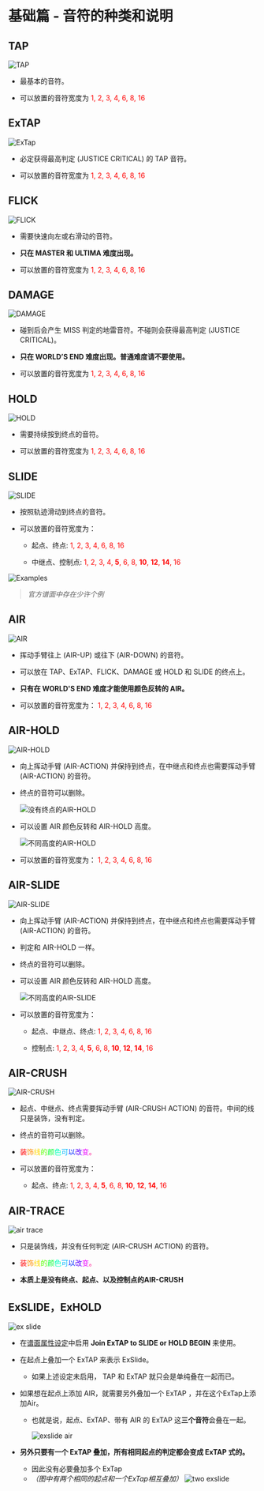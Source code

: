 # 基础篇 - 音符的种类和说明

## TAP

![TAP](imgs/note-tap.png)

* 最基本的音符。

* 可以放置的音符宽度为 <span style="color:red"> 1, 2, 3, 4, 6, 8, 16 </span>

## ExTAP

![ExTap](imgs/note-extap.png)

* 必定获得最高判定 (JUSTICE CRITICAL) 的 TAP 音符。

* 可以放置的音符宽度为 <span style="color:red"> 1, 2, 3, 4, 6, 8, 16 </span>

## FLICK

![FLICK](imgs/note-flick.png)

* 需要快速向左或右滑动的音符。

* **只在 MASTER 和 ULTIMA 难度出现。**

* 可以放置的音符宽度为 <span style="color:red"> 1, 2, 3, 4, 6, 8, 16 </span>

## DAMAGE

![DAMAGE](imgs/note-damage.png)

* 碰到后会产生 MISS 判定的地雷音符。不碰则会获得最高判定 (JUSTICE CRITICAL)。

* **只在 WORLD’S END 难度出现。普通难度请不要使用。**

* 可以放置的音符宽度为 <span style="color:red"> 1, 2, 3, 4, 6, 8, 16 </span>

## HOLD

![HOLD](imgs/note-hold.png)

* 需要持续按到终点的音符。

* 可以放置的音符宽度为 <span style="color:red"> 1, 2, 3, 4, 6, 8, 16 </span>

## SLIDE

![SLIDE](imgs/note-slide.png)

* 按照轨迹滑动到终点的音符。

* 可以放置的音符宽度为：

  * 起点、终点: <span style="color:red"> 1, 2, 3, 4, 6, 8, 16 </span>

  * 中继点、控制点: <span style="color:red"> 1, 2, 3, 4, **5**, 6, 8, **10**, **12**, **14**, 16 </span>

![Examples](imgs/reg-slide.png)

> *官方谱面中存在少许个例*

## AIR

![AIR](imgs/note-air.png)

* 挥动手臂往上 (AIR-UP) 或往下 (AIR-DOWN) 的音符。

* 可以放在 TAP、ExTAP、FLICK、DAMAGE 或 HOLD 和 SLIDE 的终点上。

* **只有在 WORLD'S END 难度才能使用颜色反转的 AIR。**

* 可以放置的音符宽度为：<span style="color:red"> 1, 2, 3, 4, 6, 8, 16 </span>

## AIR-HOLD

![AIR-HOLD](imgs/note-airhold.png)

* 向上挥动手臂 (AIR-ACTION) 并保持到终点，在中继点和终点也需要挥动手臂 (AIR-ACTION) 的音符。

* 终点的音符可以删除。

    ![没有终点的AIR-HOLD](imgs/example/air-no-end.png)

* 可以设置 AIR 颜色反转和 AIR-HOLD 高度。

    ![不同高度的AIR-HOLD](imgs/example/air-example1.png)

* 可以放置的音符宽度为：<span style="color:red"> 1, 2, 3, 4, 6, 8, 16 </span>

## AIR-SLIDE

![AIR-SLIDE](imgs/note-airslide.png)

* 向上挥动手臂 (AIR-ACTION) 并保持到终点，在中继点和终点也需要挥动手臂 (AIR-ACTION) 的音符。

* 判定和 AIR-HOLD 一样。

* 终点的音符可以删除。

* 可以设置 AIR 颜色反转和 AIR-HOLD 高度。

    ![不同高度的AIR-SLIDE](imgs/example/air-example2.png)

* 可以放置的音符宽度为：

  * 起点、中继点、终点: <span style="color:red"> 1, 2, 3, 4, 6, 8, 16 </span>

  * 控制点: <span style="color:red"> 1, 2, 3, 4, **5**, 6, 8, **10**, **12**, **14**, 16 </span>

## AIR-CRUSH

![AIR-CRUSH](imgs/note-aircrush.png)

* 起点、中继点、终点需要挥动手臂 (AIR-CRUSH ACTION) 的音符。中间的线只是装饰，没有判定。

* 终点的音符可以删除。

* <div class="rainbow-text" style="text-align: left;"> <span class="block-line"><span><span style="color:#ff0000;">装</span><span style="color:#ff8c00;">饰</span><span style="color:#ffd700;">线</span><span style="color:#59ff00;">的</span><span style="color:#00ff2f;">颜</span><span style="color:#00ffbb;">色</span><span style="color:#00b7ff;">可</span><span style="color:#002bff;">以</span><span style="color:#5e00ff;">改</span><span style="color:#ea00ff;">变</span><span style="color:#ff0088;">。</span></span></span> </div>

* 可以放置的音符宽度为：
  * 起点、终点: <span style="color:red"> 1, 2, 3, 4, **5**, 6, 8, **10**, **12**, **14**, 16 </span>

## AIR-TRACE

![air trace](imgs/note-airtrace.png)

* 只是装饰线，并没有任何判定 (AIR-CRUSH ACTION) 的音符。

* <div class="rainbow-text" style="text-align: left;"> <span class="block-line"><span><span style="color:#ff0000;">装</span><span style="color:#ff8c00;">饰</span><span style="color:#ffd700;">线</span><span style="color:#59ff00;">的</span><span style="color:#00ff2f;">颜</span><span style="color:#00ffbb;">色</span><span style="color:#00b7ff;">可</span><span style="color:#002bff;">以</span><span style="color:#5e00ff;">改</span><span style="color:#ea00ff;">变</span><span style="color:#ff0088;">。</span></span></span> </div>

* **本质上是没有终点、起点、以及控制点的AIR-CRUSH**

## ExSLIDE，ExHOLD

![ex slide](imgs/note-exslide.png)

* 在[谱面属性设定](docs/basic/basic-export#step1-谱面属性设定)中启用 **Join ExTAP to SLIDE or HOLD BEGIN** 来使用。

* 在起点上叠加一个 ExTAP 来表示 ExSlide。

  * 如果上述设定未启用， TAP 和 ExTAP 就只会是单纯叠在一起而已。

* 如果想在起点上添加 AIR，就需要另外叠加一个 ExTAP ，并在这个ExTap上添加Air。

  * 也就是说，起点、ExTAP、带有 AIR 的 ExTAP 这**三个音符**会叠在一起。
  
    ![exslide air](imgs/example/exslide-air.png)

* **另外只要有一个 ExTAP 叠加，所有相同起点的判定都会变成 ExTAP 式的。**

  * 因此没有必要叠加多个 ExTap
  * 
    *（图中有两个相同的起点和一个ExTap相互叠加）*
    ![two exslide](imgs/example/exslide-example.png)

    
